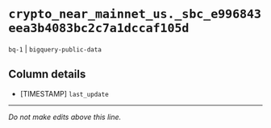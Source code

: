 # `crypto_near_mainnet_us._sbc_e996843eea3b4083bc2c7a1dccaf105d`
`bq-1` | `bigquery-public-data`

## Column details
* [TIMESTAMP] `last_update`

-------------------------------------------------------------------------------
*Do not make edits above this line.*
